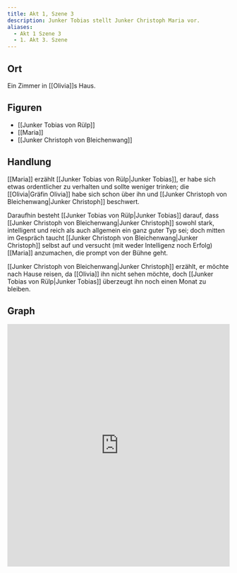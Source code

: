 ```yaml
---
title: Akt 1, Szene 3
description: Junker Tobias stellt Junker Christoph Maria vor.
aliases:
  - Akt 1 Szene 3
  - 1. Akt 3. Szene
---
```

## Ort
Ein Zimmer in [[Olivia]]s Haus.

## Figuren
- [[Junker Tobias von Rülp]]
- [[Maria]]
- [[Junker Christoph von Bleichenwang]]

## Handlung
[[Maria]] erzählt [[Junker Tobias von Rülp|Junker Tobias]], er habe sich etwas ordentlicher zu verhalten und sollte weniger trinken; die [[Olivia|Gräfin Olivia]] habe sich schon über ihn und [[Junker Christoph von Bleichenwang|Junker Christoph]] beschwert.

Daraufhin besteht [[Junker Tobias von Rülp|Junker Tobias]] darauf, dass [[Junker Christoph von Bleichenwang|Junker Christoph]] sowohl stark, intelligent und reich als auch allgemein ein ganz guter Typ sei; doch mitten im Gespräch taucht [[Junker Christoph von Bleichenwang|Junker Christoph]] selbst auf und versucht (mit weder Intelligenz noch Erfolg) [[Maria]] anzumachen, die prompt von der Bühne geht.

[[Junker Christoph von Bleichenwang|Junker Christoph]] erzählt, er möchte nach Hause reisen, da [[Olivia]] ihn nicht sehen möchte, doch [[Junker Tobias von Rülp|Junker Tobias]] überzeugt ihn noch einen Monat zu bleiben.

## Graph
<iframe src="https://catchears.github.io/was-ihr-wollt-graphs/act-1/act-1-scene-3-dark" width=100% height=550 style="border: 0;"></iframe>